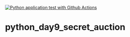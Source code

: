 [![Python application test with Github Actions](https://github.com/FanIvanTang/python_day9_secret_auction/actions/workflows/main.yml/badge.svg)](https://github.com/FanIvanTang/python_day9_secret_auction/actions/workflows/main.yml)

# python_day9_secret_auction
